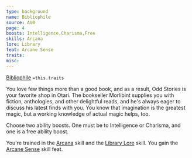 ```yaml
---
type: background
name: Bibliophile 
source: AV0
page: 4
boosts: Intelligence,Charisma,Free
skills: Arcana
lore: Library
feat: Arcane Sense
traits: 
misc: 
---
```


[Bibliophile](###%20Bibliophile)
`=this.traits`


You love few things more than a good book, and as a result, Odd Stories is your favorite shop in Otari. The bookseller Morlibint supplies you with fiction, anthologies, and other delightful reads, and he's always eager to discuss his latest finds with you. You know that imagination is the greatest magic, but a working knowledge of actual magic helps, too.

Choose two ability boosts. One must be to Intelligence or Charisma, and one is a free ability boost.

You're trained in the [Arcana](Arcana) skill and the [Library Lore](Library%20Lore) skill. You gain the [Arcane Sense](Arcane%20Sense) skill feat.

